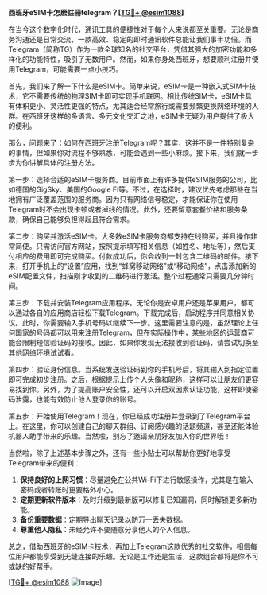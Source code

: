 **西班牙eSIM卡怎麽註冊telegram？[[TG💪+ @esim1088](https://t.me/s/esim1088)]**

在当今这个数字化时代，通讯工具的便捷性对于每个人来说都至关重要。无论是商务沟通还是日常交流，一款高效、稳定的即时通讯软件总能让我们事半功倍。而Telegram（简称TG）作为一款全球知名的社交平台，凭借其强大的加密功能和多样化的功能特性，吸引了无数用户。然而，如果你身处西班牙，想要顺利注册并使用Telegram，可能需要一点小技巧。

首先，我们来了解一下什么是eSIM卡。简单来说，eSIM卡是一种嵌入式SIM卡技术，它不需要传统的物理SIM卡即可实现手机联网。相比传统SIM卡，eSIM卡具有体积更小、灵活性更强的特点，尤其适合经常旅行或需要频繁更换网络环境的人群。在西班牙这样的多语言、多元文化交汇之地，eSIM卡无疑为用户提供了极大的便利。

那么，问题来了：如何在西班牙注册Telegram呢？其实，这并不是一件特别复杂的事情，但如果你对流程不够熟悉，可能会遇到一些小麻烦。接下来，我们就一步步为你讲解具体的注册方法。

第一步：选择合适的eSIM卡服务商。目前市面上有许多提供eSIM服务的公司，比如德国的GigSky、美国的Google Fi等。不过，在选择时，建议优先考虑那些在当地拥有广泛覆盖范围的服务商。因为只有网络信号稳定，才能保证你在使用Telegram时不会出现卡顿或者掉线的情况。此外，还要留意套餐价格和服务条款，确保自己能够负担得起且符合需求。

第二步：购买并激活eSIM卡。大多数eSIM卡服务商都支持在线购买，并且操作非常简便。只需访问官方网站，按照提示填写相关信息（如姓名、地址等），然后支付相应的费用即可完成购买。付款成功后，你会收到一封包含二维码的邮件。接下来，打开手机上的“设置”应用，找到“蜂窝移动网络”或“移动网络”，点击添加新的eSIM配置文件，扫描刚才收到的二维码进行激活。整个过程通常只需要几分钟时间。

第三步：下载并安装Telegram应用程序。无论你是安卓用户还是苹果用户，都可以通过各自的应用商店轻松下载Telegram。下载完成后，启动程序并同意相关协议。此时，你需要输入手机号码以继续下一步。这里需要注意的是，虽然理论上任何国家的号码都可以用来注册Telegram，但在实际操作中，某些地区的运营商可能会限制短信验证码的接收。因此，如果你发现无法接收到验证码，请尝试切换至其他网络环境试试看。

第四步：验证身份信息。当系统发送验证码到你的手机号后，将其输入到指定位置即可完成初步注册。之后，根据提示上传个人头像和昵称，这样可以让朋友们更容易找到你。另外，为了提高账户安全性，还可以开启双因素认证功能，这样即使密码泄露，也能有效防止他人登录你的账号。

第五步：开始使用Telegram！现在，你已经成功注册并登录到了Telegram平台上。在这里，你可以创建自己的聊天群组、订阅感兴趣的话题频道，甚至还能体验机器人助手带来的乐趣。当然啦，别忘了邀请亲朋好友加入你的世界哦！

当然啦，除了上述基本步骤之外，还有一些小贴士可以帮助你更好地享受Telegram带来的便利：

1. **保持良好的上网习惯**：尽量避免在公共Wi-Fi下进行敏感操作，尤其是在输入密码或者转账时更要格外小心。
2. **定期更新软件版本**：及时升级到最新版可以修复已知漏洞，同时解锁更多新功能。
3. **备份重要数据**：定期导出聊天记录以防万一丢失数据。
4. **尊重他人隐私**：未经允许不要随意分享他人的个人信息。

总之，借助西班牙的eSIM卡技术，再加上Telegram这款优秀的社交软件，相信每位用户都能享受到无缝连接的乐趣。无论是工作还是生活，这款组合都将是你不可或缺的好帮手。

[[TG💪+ @esim1088](https://t.me/s/esim1088) ![Image](https://i.postimg.cc/4NQfJmqS/Snipaste-2025-05-13-00-14-12.png)]